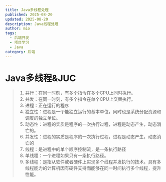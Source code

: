 ```yaml
---
title: Java多线程处理
published: 2025-08-20
updated: 2025-08-20
description: Java线程处理
author: mio
tags:
  - 后端开发
  - 项目学习
  - Java
category: 后端
---
```

# Java多线程&JUC

> 1. 并行：在同一时刻，有多个指令在多个CPU上同时执行。
> 2. 并发：在同一时刻，有多个指令在单个CPU上交替执行。
> 3. 进程：正在运行的程序
> 	1. 独立性：进程是一个能独立运行的基本单位，同时也是系统分配资源和调度的独立单位。
> 	2. 动态性：进程的实质是程序的一次执行过程，进程是动态产生，动态消亡的。
> 	3. 并发性：进程的实质是程序的一次执行过程，进程是动态产生，动态消亡的
> 4. 线程：是进程中的单个顺序控制流，是一条执行路径
> 	1. 单线程：一个进程如果只有一条执行路径。
> 	2. 多线程：是指从软件或者硬件上实现多个线程并发执行的技术。具有多线程能力的计算机因有硬件支持而能够在同一时间执行多个线程，提升性能。



